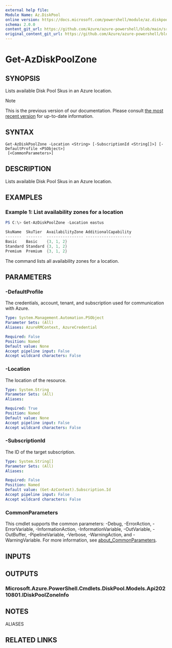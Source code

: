 ```yaml
---
external help file: 
Module Name: Az.DiskPool
online version: https://docs.microsoft.com/powershell/module/az.diskpool/get-azdiskpoolzone
schema: 2.0.0
content_git_url: https://github.com/Azure/azure-powershell/blob/main/src/DiskPool/help/Get-AzDiskPoolZone.md
original_content_git_url: https://github.com/Azure/azure-powershell/blob/main/src/DiskPool/help/Get-AzDiskPoolZone.md
---
```


# Get-AzDiskPoolZone

## SYNOPSIS
Lists available Disk Pool Skus in an Azure location.

> [!NOTE]
>This is the previous version of our documentation. Please consult [the most recent version](/powershell/module/az.diskpool/get-azdiskpoolzone) for up-to-date information.

## SYNTAX

```
Get-AzDiskPoolZone -Location <String> [-SubscriptionId <String[]>] [-DefaultProfile <PSObject>]
 [<CommonParameters>]
```

## DESCRIPTION
Lists available Disk Pool Skus in an Azure location.

## EXAMPLES

### Example 1: List availability zones for a location
```powershell
PS C:\> Get-AzDiskPoolZone -Location eastus

SkuName  SkuTier  AvailabilityZone AdditionalCapability
-------  -------  ---------------- --------------------
Basic    Basic    {3, 1, 2}
Standard Standard {3, 1, 2}
Premium  Premium  {3, 1, 2}
```

The command lists all availability zones for a location.

## PARAMETERS

### -DefaultProfile
The credentials, account, tenant, and subscription used for communication with Azure.

```yaml
Type: System.Management.Automation.PSObject
Parameter Sets: (All)
Aliases: AzureRMContext, AzureCredential

Required: False
Position: Named
Default value: None
Accept pipeline input: False
Accept wildcard characters: False
```

### -Location
The location of the resource.

```yaml
Type: System.String
Parameter Sets: (All)
Aliases:

Required: True
Position: Named
Default value: None
Accept pipeline input: False
Accept wildcard characters: False
```

### -SubscriptionId
The ID of the target subscription.

```yaml
Type: System.String[]
Parameter Sets: (All)
Aliases:

Required: False
Position: Named
Default value: (Get-AzContext).Subscription.Id
Accept pipeline input: False
Accept wildcard characters: False
```

### CommonParameters
This cmdlet supports the common parameters: -Debug, -ErrorAction, -ErrorVariable, -InformationAction, -InformationVariable, -OutVariable, -OutBuffer, -PipelineVariable, -Verbose, -WarningAction, and -WarningVariable. For more information, see [about_CommonParameters](http://go.microsoft.com/fwlink/?LinkID=113216).

## INPUTS

## OUTPUTS

### Microsoft.Azure.PowerShell.Cmdlets.DiskPool.Models.Api20210801.IDiskPoolZoneInfo

## NOTES

ALIASES

## RELATED LINKS

